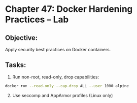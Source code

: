 # Chapter 47: Docker Hardening Practices – Lab

## Objective:
Apply security best practices on Docker containers.

## Tasks:
1. Run non-root, read-only, drop capabilities:
```bash
docker run --read-only --cap-drop ALL --user 1000 alpine
```

2. Use seccomp and AppArmor profiles (Linux only)
